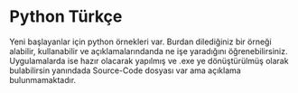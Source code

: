 # Python Türkçe
 
 Yeni başlayanlar için python örnekleri var. Burdan dilediğiniz bir örneği alabilir, kullanabilir ve açıklamalarındanda ne işe
 yaradığını öğrenebilirsiniz.
 Uygulamalarda ise hazır olacarak yapılmış ve .exe ye dönüştürülmüş olarak bulabilirsin yanındada Source-Code dosyası var ama açıklama bulunmamaktadır.
